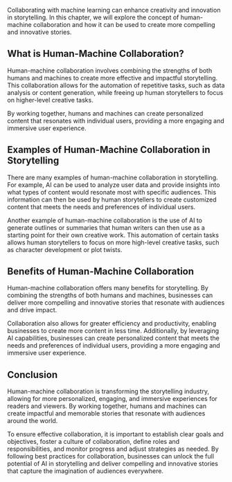 
Collaborating with machine learning can enhance creativity and innovation in storytelling. In this chapter, we will explore the concept of human-machine collaboration and how it can be used to create more compelling and innovative stories.

What is Human-Machine Collaboration?
------------------------------------

Human-machine collaboration involves combining the strengths of both humans and machines to create more effective and impactful storytelling. This collaboration allows for the automation of repetitive tasks, such as data analysis or content generation, while freeing up human storytellers to focus on higher-level creative tasks.

By working together, humans and machines can create personalized content that resonates with individual users, providing a more engaging and immersive user experience.

Examples of Human-Machine Collaboration in Storytelling
-------------------------------------------------------

There are many examples of human-machine collaboration in storytelling. For example, AI can be used to analyze user data and provide insights into what types of content would resonate most with specific audiences. This information can then be used by human storytellers to create customized content that meets the needs and preferences of individual users.

Another example of human-machine collaboration is the use of AI to generate outlines or summaries that human writers can then use as a starting point for their own creative work. This automation of certain tasks allows human storytellers to focus on more high-level creative tasks, such as character development or plot twists.

Benefits of Human-Machine Collaboration
---------------------------------------

Human-machine collaboration offers many benefits for storytelling. By combining the strengths of both humans and machines, businesses can deliver more compelling and innovative stories that resonate with audiences and drive impact.

Collaboration also allows for greater efficiency and productivity, enabling businesses to create more content in less time. Additionally, by leveraging AI capabilities, businesses can create personalized content that meets the needs and preferences of individual users, providing a more engaging and immersive user experience.

Conclusion
----------

Human-machine collaboration is transforming the storytelling industry, allowing for more personalized, engaging, and immersive experiences for readers and viewers. By working together, humans and machines can create impactful and memorable stories that resonate with audiences around the world.

To ensure effective collaboration, it is important to establish clear goals and objectives, foster a culture of collaboration, define roles and responsibilities, and monitor progress and adjust strategies as needed. By following best practices for collaboration, businesses can unlock the full potential of AI in storytelling and deliver compelling and innovative stories that capture the imagination of audiences everywhere.

